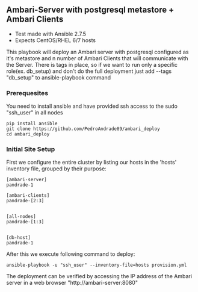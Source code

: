 Ambari-Server with postgresql metastore + Ambari Clients
-----------------------------------------------------------------------------

- Test made with Ansible 2.7.5
- Expects CentOS/RHEL 6/7 hosts

This playbook will deploy an Ambari server with postgresql configured as it's metastore and n number of Ambari Clients that will communicate with the Server.
There is tags in place, so if we want to run only a specific role(ex. db_setup) and don't do the full deployment just add --tags "db_setup" to ansible-playbook command

### Prerequesites

You need to install ansible and have provided ssh access to the sudo "ssh_user" in all nodes

```
pip install ansible
git clone https://github.com/PedroAndrade89/ambari_deploy
cd ambari_deploy
```

### Initial Site Setup

First we configure the entire cluster by listing our hosts in the 'hosts'
inventory file, grouped by their purpose:

```
[ambari-server]
pandrade-1

[ambari-clients]
pandrade-[2:3]


[all-nodes]
pandrade-[1:3]


[db-host]
pandrade-1
```

After this we execute following command to deploy:

```
ansible-playbook -u "ssh_user" --inventory-file=hosts provision.yml
```

The deployment can be verified by accessing the IP address of the Ambari server in a web browser "http://ambari-server:8080"









